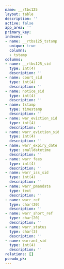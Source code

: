 ```yaml
---
name: __rtbs125
layout: table
description: ''
active: false
app_area: ''
primary_key: 
indexes:
- name: __rtbs125_tstamp
  unique: true
  columns:
  - tstamp
columns:
- name: __rtbs125_sid
  type: int(4)
  description: ''
- name: court_sid
  type: int(4)
  description: ''
- name: notice_sid
  type: int(4)
  description: ''
- name: tstamp
  type: timestamp
  description: ''
- name: war_eviction_sid
  type: int(4)
  description: ''
- name: warr_eviction_sid
  type: int(4)
  description: ''
- name: warr_expiry_date
  type: smalldatetime
  description: ''
- name: warr_fees
  type: int(4)
  description: ''
- name: warr_iss_sid
  type: int(4)
  description: ''
- name: warr_pmandata
  type: text
  description: ''
- name: warr_ref
  type: char(20)
  description: ''
- name: warr_short_ref
  type: char(20)
  description: ''
- name: warr_status
  type: char(3)
  description: ''
- name: warrant_sid
  type: int(4)
  description: ''
relations: []
pseudo_pk: 
---
```


